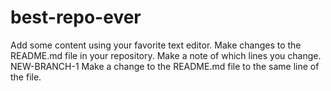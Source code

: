 # best-repo-ever
Add some content using your favorite text editor.
Make changes to the README.md file in your repository. Make a note of which lines you change.
NEW-BRANCH-1
Make a change to the README.md file to the same line of the file.
